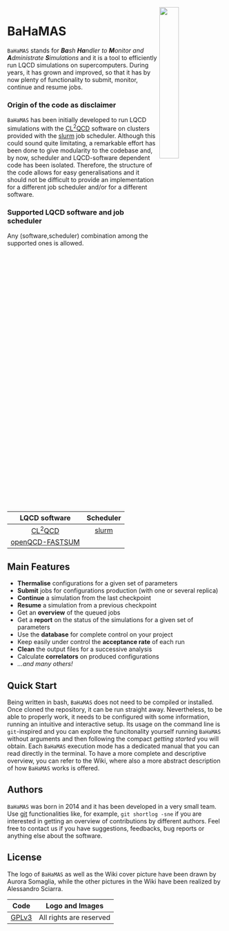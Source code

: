 <img src="https://gitlab.itp.uni-frankfurt.de/lattice-qcd/ag-philipsen/BaHaMAS/raw/images/Logo.png" align="right" width="30%" height="30%"/>

# BaHaMAS

`BaHaMAS` stands for ***Ba**sh **Ha**ndler to **M**onitor and **A**dministrate **S**imulations* and it is a tool to efficiently run LQCD simulations on supercomputers. During years, it has grown and improved, so that it has by now plenty of functionality to submit, monitor, continue and resume jobs.

### Origin of the code as disclaimer

`BaHaMAS` has been initially developed to run LQCD simulations with the [CL<sup>2</sup>QCD] software on clusters provided with the [slurm] job scheduler.
Although this could sound quite limitating, a remarkable effort has been done to give modularity to the codebase and, by now, scheduler and LQCD-software dependent code has been isolated.
Therefore, the structure of the code allows for easy generalisations and it should not be difficult to provide an implementation for a different job scheduler and/or for a different software.

### Supported LQCD software and job scheduler

Any (software,scheduler) combination among the supported ones is allowed.

|     **LQCD software**      |   **Scheduler**   |
|     :---------------:      |   :-----------:   |
| [CL<sup>2</sup>QCD]        | [slurm]           | 
| [openQCD-FASTSUM]          |                   |

## Main Features

 - **Thermalise** configurations for a given set of parameters
 - **Submit** jobs for configurations production (with one or several replica)
 - **Continue** a simulation from the last checkpoint
 - **Resume** a simulation from a previous checkpoint
 - Get an **overview** of the queued jobs
 - Get a **report** on the status of the simulations for a given set of parameters
 - Use the **database** for complete control on your project
 - Keep easily under control the **acceptance rate** of each run
 - **Clean** the output files for a successive analysis
 - Calculate **correlators** on produced configurations
 - *...and many others!*

## Quick Start

Being written in bash, `BaHaMAS` does not need to be compiled or installed.
Once cloned the repository, it can be run straight away.
Nevertheless, to be able to properly work, it needs to be configured with some information, running an intuitive and interactive setup.
Its usage on the command line is `git`-inspired and you can explore the funcitonality yourself running `BaHaMAS` without arguments and then following the compact _getting started_ you will obtain.
Each `BaHaMAS` execution mode has a dedicated manual that you can read directly in the terminal.
To have a more complete and descriptive overview, you can refer to the Wiki, where also a more abstract description of how `BaHaMAS` works is offered.

## Authors

`BaHaMAS` was born in 2014 and it has been developed in a very small team.
Use [git] functionalities like, for example, `git shortlog -sne` if you are interested in getting an overview of contributions by different authors.
Feel free to contact us if you have suggestions, feedbacks, bug reports or anything else about the software.


License
----

The logo of `BaHaMAS` as well as the Wiki cover picture have been drawn by Aurora Somaglia, while the other pictures in the Wiki have been realized by Alessandro Sciarra.

|     **Code**      |   **Logo and Images**   |
|     :------:      |   :-----------------:   |
| [GPLv3](/LICENSE) | All rights are reserved |

[//]: # (These are reference links used in the body of this note and get stripped out when the markdown processor does its job. There is no need to format nicely because it shouldn't be seen. Thanks SO - http://stackoverflow.com/questions/4823468/store-comments-in-markdown-syntax)


   [slurm]: <https://slurm.schedmd.com/>
   [CL<sup>2</sup>QCD]: <https://github.com/AG-Philipsen/cl2qcd>
   [openQCD-FASTSUM]: <https://gitlab.com/fastsum/openqcd-fastsum>
   [git]: <https://git-scm.com>
   [logo]: <https://github.com/AG-Philipsen/BaHaMAS/blob/master/Logo.png>
